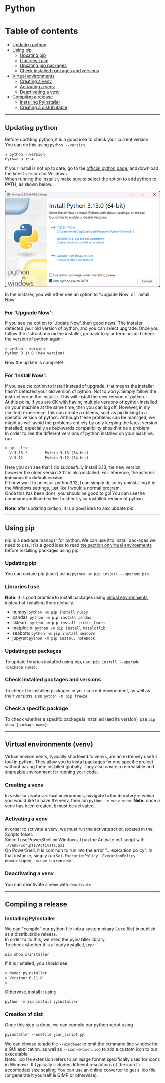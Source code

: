 # Python

# Table of contents

- [Updating python](#updating-python) 
- [Using pip](#using-pip)
    - [Updating pip](#updating-pip)
    - [Libraries I use](#libraries-i-use)
    - [Updating pip packages](#updating-pip-packages)
    - [Check installed packages and versions](#check-installed-packages-and-versions)
- [Virtual environments](#virtual-environments-venv)
    - [Creating a venv](#creating-a-venv)
    - [Activating a venv](#activating-a-venv)
    - [Deactivating a venv](#deactivating-a-venv)
- [Compiling a release](#compiling-a-release)
    - [Installing PyInstaller](#installing-pyinstaller)
    - [Creating a distributable](#creation-of-dist)
    
---

## Updating python
Before updating python, it is a good idea to check your current version.  
You can do this using `python --version`.
```
> python --version
Python 3.12.4
```
If your install is not up to date, go to the [official python page](https://www.python.org/downloads/), and download the latest version for Windows.  
When running the installer, make sure to select the option to add python to PATH, as shown below.  

<img src="../images/python_installer_options.png" alt="Python installer screenshot" width="600"/>  

In the installer, you will either see an option to 'Upgrade Now' or 'Install Now'.  

### For 'Upgrade Now':

If you see the option to 'Update Now', then good news! The installer detected your old version of python, and you can select upgrade. Once you follow the instructions on the installer, go back to your terminal and check the version of python again:  

```
> python --version
Python 3.13.0 (new version)
```  

Now the update is complete! 

### For 'Install Now':
If you see the option to install instead of upgrade, that means the installer hasn't detected your old version of python. Not to worry. Simply follow the instructions in the installer. This will install the new version of python.  
At this point, if you are OK with having multiple versions of python installed on your machine at the same time, then you can log off. However, in my (limited) experience, this can create problems, such as pip linking to a specific version of python. Although these problems can be managed, we might as well avoid the problems entirely by only keeping the latest version installed, especially as backwards compatibility should'nt be a problem.  
In order to see the different versions of python installed on your machine, run  
``` 
> py --list
 -V:3.13 *        Python 3.13 (64-bit)
 -V:3.12          Python 3.12 (64-bit)
 ```  
 Here you can see that I did succesfully install 3.13, the new version, however the older version 3.12 is also installed. For reference, the asterisk indicates the default version.  
 If I now want to uninstall python3.12, I can simply do so by uninstalling it in the Windows settings, just like I would a normal program.  
 Once this has been done, you should be good to go! You can use the commands outlined earlier to check your installed version of python.  

 **Note**: after updating python, it is a good idea to also [update pip](#updating-pip). 

---

## Using pip
pip is a package manager for python. We can use it to install packages we need to use. It is a good idea to read [the section on virtual environments](#virtual-environments-venv) before installing packages using pip.

### Updating pip
You can update pip (itself) using `python -m pip install --upgrade pip`  

### Libraries I use
**Note**: it is good practice to install packages using [virtual environments](#virtual-environments-venv), instead of installing them globally.
- numpy: `python -m pip install numpy`
- pandas: `python -m pip install pandas`
- sklearn: `python -m pip install scikit-learn`
- matplotlib: `python -m pip install matplotlib`
- seaborn: `python -m pip install seaborn`
- jupyter: `python -m pip install notebook`


### Updating pip packages

To update libraries installed using pip, use: `pip install --upgrade {package_name}`.

### Check installed packages and versions

To check the installed packages in your current environment, as well as their versions, use `python -m pip freeze`.

### Check a specific package
To check whether a specific package is installed (and its version), use `pip show {package_name}`.

---

## Virtual environments (venv)
Virtual environments, typically shortened to venvs, are an extremely useful tool in python. They allow you to install packages for one specific project without having them installed globally. They also create a recreatable and shareable environment for running your code.

### Creating a venv
In order to create a virtual environment, navigate to the directory in which you would like to have the venv, then run `python -m venv venv`. **Note:** once a venv has been created, it must be activated.

### Activating a venv
In order to activate a venv, we must run the activate script, located in the Scripts folder.  
Since I use PowerShell on Windows, I run the Activate.ps1 script with `./venv/Scripts/Activate.ps1`.  
On PowerShell, it is common to run into the error "... execution policy". In that instance, simply run `Set-ExecutionPolicy -ExecutionPolicy RemoteSigned -Scope CurrentUser`.

### Deactivating a venv
You can deactivate a venv with `deactivate`.

---

## Compiling a release

### Installing PyInstaller
We can "compile" our python file into a system binary (.exe file) to publish as a distributable release.  
In order to do this, we need the pyinstaller library.  
To check whether it is already installed, use 
```
pip show pyinstaller
```
If it is installed, you should see:
```
> Name: pyinstaller
> Version: 6.11.0
> ...
```
Otherwise, install it using
```
python -m pip install pyinstaller
```  

### Creation of dist
Once this step is done, we can compile our python script using 
``` 
pyinstaller --onefile your_script.py
```  
We can choose to add the `--windowed` to omit the command line window for a GUI application, as well as `--icon=myicon.ico` to add a custom icon to our executable.  
Note: .ico file extension refers to an image format specifically used for icons in Windows. It typically includes different resolutions of the icon to accomodate size scaling. You can use an online converter to get a .ico file (or generate it yourself in GIMP or otherwise).

